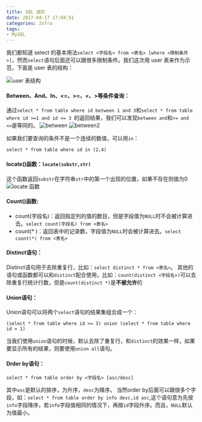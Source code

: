 ```yaml
---
title: SQL 进阶
date: 2017-04-17 17:04:51
categories: Infra
tags:
- MySQL
---
```

我们都知道 select 的基本用法`select <字段名> from <表名> [where <限制条件>]`，然而`select`语句后面还可以跟很多限制条件。我们这次用 user 表来作为示范，下面是 user 表的结构：
<!--more-->
![user 表结构](http://blogpic.skyhive.tech/images/user.png)
#### Between、And、In、<=、>=、<、>等条件查询：
通过`select * from table where id between 1 and 3`和`select * from table where id >=1 and id <= 3 `的返回结果，我们可以发现`between and`和`>= and <=`是等同的。
![between](http://blogpic.skyhive.tech/images/between.png)
![between2](http://blogpic.skyhive.tech/images/between2.png)

如果我们要查询的条件不是一个连续的数值，可以用`in`：
```
select * from table where id in (2,4)
```

#### locate()函数：`locate(substr,str)`
这个函数返回`substr`在字符串`str`中的第一个出现的位置，如果不存在则值为0
![locate 函数](http://blogpic.skyhive.tech/images/locate.png)
#### Count()函数:
* count(字段名)：返回指定列的值的数目，但是字段值为`NULL`时不会被计算进去。`select count(字段名) from <表名>`
* count(* )：返回表中的记录数，字段值为`NULL`时会被计算进去。`select count(*) from <表名>`

#### Distinct语句：
Distinct语句用于去除重复行，比如：`select distinct * from <表名>`。
其他的语句或函数都可以和`distinct`配合使用，比如：`count(distinct <字段名>)`可以去除重复行统计行数，但是`count(distinct *)`是**不被允许**的

#### Union语句：
Union语句可以将两个`select`语句的结果集组合成一个：
```
(select * from table where id >= 3) union (select * from table where id = 1)
```
当我们使用`union`语句的时候，默认去除了重复行，和`distinct`的效果一样，如果要显示所有的结果，则要使用`union all`语句。

#### Drder by语句：
```
select * from table order by <字段名> [asc/desc]
```
其中`asc`是默认的排序，为升序，`desc`为降序。
当然order by后面可以跟很多个字段，如：`select * from table order by info desc,id asc`,这个语句意为先按`info`字段降序，若`info`字段值相同的情况下，再按`id`字段升序。而且，`NULL`默认为值最小。

